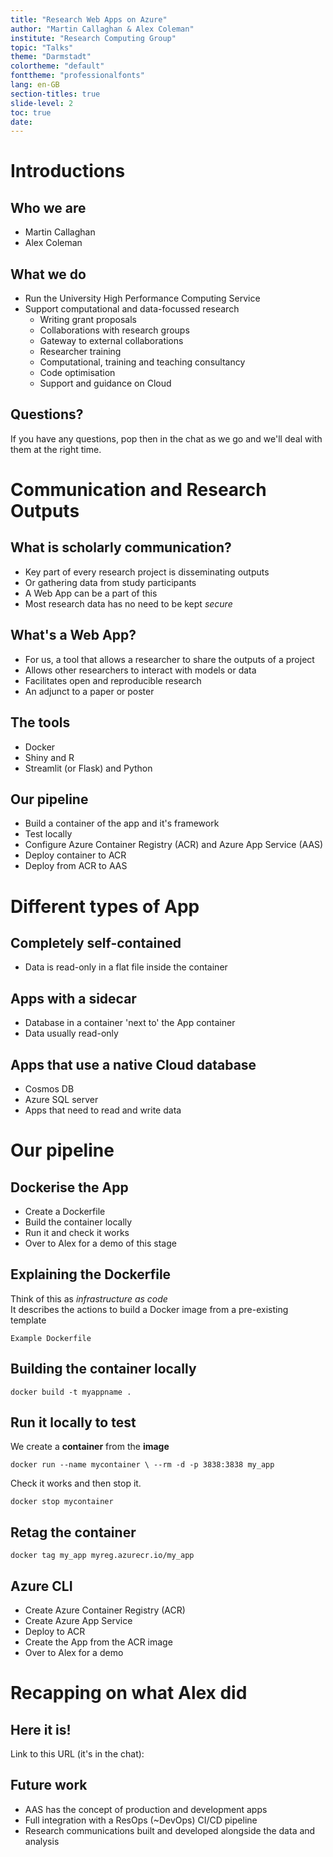 ```yaml
---
title: "Research Web Apps on Azure"
author: "Martin Callaghan & Alex Coleman"
institute: "Research Computing Group"
topic: "Talks"
theme: "Darmstadt"
colortheme: "default"
fonttheme: "professionalfonts"
lang: en-GB
section-titles: true
slide-level: 2
toc: true
date:
---
```


# Introductions

## Who we are

* Martin Callaghan
* Alex Coleman

## What we do

* Run the University High Performance Computing Service
* Support computational and data-focussed research
    * Writing grant proposals
    * Collaborations with research groups
    * Gateway to external collaborations
    * Researcher training
    * Computational, training and teaching consultancy
    * Code optimisation
    * Support and guidance on Cloud

## Questions?

If you have any questions, pop then in the chat as we go and we'll deal with them at the right time.

# Communication and Research Outputs

## What is scholarly communication?

* Key part of every research project is disseminating outputs
* Or gathering data from study participants
* A Web App can be a part of this
* Most research data has no need to be kept *secure*

## What's a Web App?

* For us, a tool that allows a researcher to share the outputs of a project
* Allows other researchers to interact with models or data
* Facilitates open and reproducible research
* An adjunct to a paper or poster

## The tools

* Docker
* Shiny and R
* Streamlit (or Flask) and Python

## Our pipeline

* Build a container of the app and it's framework
* Test locally
* Configure Azure Container Registry (ACR) and Azure App Service (AAS)
* Deploy container to ACR
* Deploy from ACR to AAS

# Different types of App

## Completely self-contained

* Data is read-only in a flat file inside the container

## Apps with a sidecar

* Database in a container 'next to' the App container
* Data usually read-only

## Apps that use a native Cloud database

* Cosmos DB
* Azure SQL server
* Apps that need to read and write data

# Our pipeline

## Dockerise the App

* Create a Dockerfile
* Build the container locally
* Run it and check it works
* Over to Alex for a demo of this stage

## Explaining the Dockerfile

Think of this as *infrastructure as code*  
It describes the actions to build a Docker image from a pre-existing template

```
Example Dockerfile
```

## Building the container locally

`docker build -t myappname .`

## Run it locally to test

We create a **container** from the **image**

`docker run --name mycontainer \
--rm -d -p 3838:3838 my_app`

Check it works and then stop it.

`docker stop mycontainer`

## Retag the container

`docker tag my_app myreg.azurecr.io/my_app`

## Azure CLI

* Create Azure Container Registry (ACR)
* Create Azure App Service
* Deploy to ACR
* Create the App from the ACR image
* Over to Alex for a demo

# Recapping on what Alex did


## Here it is!

Link to this URL (it's in the chat):  

## Future work

* AAS has the concept of production and development apps
* Full integration with a ResOps (~DevOps) CI/CD pipeline
* Research communications built and developed alongside the data and analysis
